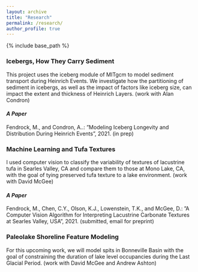 ```yaml
---
layout: archive
title: "Research"
permalink: /research/
author_profile: true
---
```


{% include base_path %}

### Icebergs, How They Carry Sediment
This project uses the iceberg module of MITgcm to model sediment transport during Heinrich Events. We investigate how the partitioning of sediment in icebergs, as well as the impact of factors like iceberg size, can impact the extent and thickness of Heinrich Layers. (work with Alan Condron)

#### *A Paper*
Fendrock, M., and Condron, A..: ”Modeling Iceberg Longevity and Distribution During Heinrich Events”, 2021. (in prep)

### Machine Learning and Tufa Textures
I used computer vision to classify the variability of textures of lacustrine tufa in Searles Valley, CA and compare them to those at Mono Lake, CA, with the goal of tying preserved tufa texture to a lake environment. (work with David McGee)

#### *A Paper*
Fendrock, M., Chen, C.Y., Olson, K.J., Lowenstein, T.K., and McGee, D.: ”A Computer Vision Algorithm for Interpreting Lacustrine Carbonate Textures at Searles Valley, USA”, 2021. (submitted, email for preprint)

### Paleolake Shoreline Feature Modeling
For this upcoming work, we will model spits in Bonneville Basin with the goal of constraining the duration of lake level occupancies during the Last Glacial Period. (work with David McGee and Andrew Ashton)
